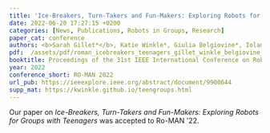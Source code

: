 ```yaml
---
title: 'Ice-Breakers, Turn-Takers and Fun-Makers: Exploring Robots for Groups with Teenagers'
date: 2022-06-20 17:27:15 +0200
categories: [News, Publications, Robots in Groups, Research]
paper_cat: conference
authors: <b>Sarah Gillet*</b>, Katie Winkle*, Giulia Belgiovine*, Iolanda Leite
pdf:  /assets/pdf/roman_icebreakers_teenagers_gillet_winkle_belgiovine_leite.pdf
booktitle: Proceedings of the 31st IEEE International Conference on Robot and Human Interactive Communication, 2022, Naples, Italy
year: 2022
conference_short: RO-MAN 2022
url_pub: https://ieeexplore.ieee.org/abstract/document/9900644
supp_mat: https://kwinkle.github.io/teengroups.html
---
```


Our paper on <i>Ice-Breakers, Turn-Takers and Fun-Makers: Exploring Robots for Groups with Teenagers</i> was accepted to Ro-MAN '22. 

